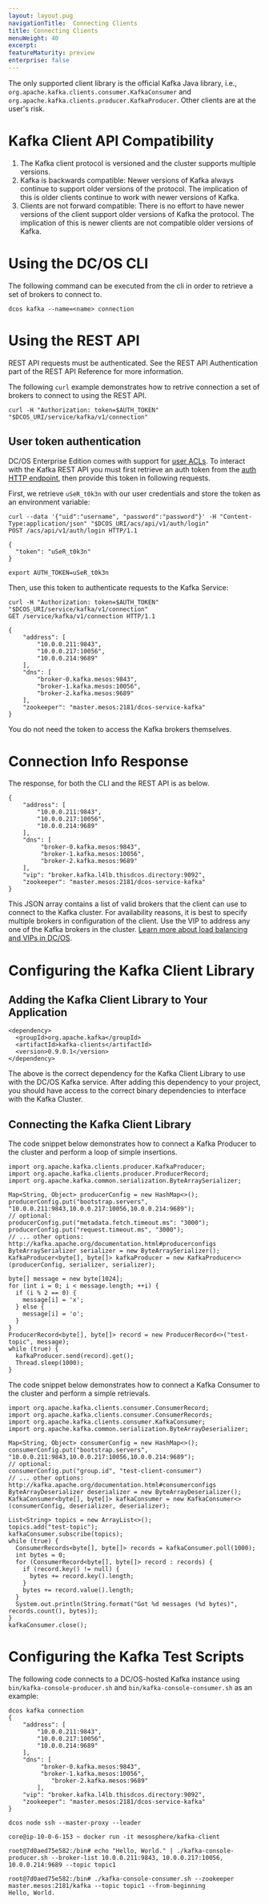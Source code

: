 ```yaml
---
layout: layout.pug
navigationTitle:  Connecting Clients
title: Connecting Clients
menuWeight: 40
excerpt:
featureMaturity: preview
enterprise: false
---
```


<!-- This source repo for this topic is https://github.com/mesosphere/dcos-kafka-service -->


The only supported client library is the official Kafka Java library, i.e., `org.apache.kafka.clients.consumer.KafkaConsumer` and `org.apache.kafka.clients.producer.KafkaProducer`. Other clients are at the user's risk.

# Kafka Client API Compatibility

1. The Kafka client protocol is versioned and the cluster supports multiple versions.
2. Kafka is backwards compatible: Newer versions of Kafka always continue to support older versions of the protocol. The implication of this is older clients continue to work with newer versions of Kafka.
3. Clients are not forward compatible: There is no effort to have newer versions of the client support older versions of Kafka the protocol. The implication of this is newer clients are not compatible older versions of Kafka.

# Using the DC/OS CLI

The following command can be executed from the cli in order to retrieve a set of brokers to connect to.

    dcos kafka --name=<name> connection
    
<a name="using-the-rest-api"></a>
# Using the REST API

REST API requests must be authenticated. See the REST API Authentication part of the REST API Reference for more information.

The following `curl` example demonstrates how to retrive connection a set of brokers to connect to using the REST API. 

    curl -H "Authorization: token=$AUTH_TOKEN" "$DCOS_URI/service/kafka/v1/connection"

## User token authentication

DC/OS Enterprise Edition comes with support for [user ACLs][13]. To interact with the Kafka REST API you must first retrieve an auth token from the [auth HTTP endpoint][14], then provide this token in following requests.

First, we retrieve `uSeR_t0k3n` with our user credentials and store the token as an environment variable:

    curl --data '{"uid":"username", "password":"password"}' -H "Content-Type:application/json" "$DCOS_URI/acs/api/v1/auth/login"
    POST /acs/api/v1/auth/login HTTP/1.1
    
    {
      "token": "uSeR_t0k3n"
    }
    
    export AUTH_TOKEN=uSeR_t0k3n
    

Then, use this token to authenticate requests to the Kafka Service:

    curl -H "Authorization: token=$AUTH_TOKEN" "$DCOS_URI/service/kafka/v1/connection"
    GET /service/kafka/v1/connection HTTP/1.1
    
    {
        "address": [
            "10.0.0.211:9843",
            "10.0.0.217:10056",
            "10.0.0.214:9689"
        ],
        "dns": [
            "broker-0.kafka.mesos:9843",
            "broker-1.kafka.mesos:10056",
            "broker-2.kafka.mesos:9689"
        ],
        "zookeeper": "master.mesos:2181/dcos-service-kafka"
    }
    

You do not need the token to access the Kafka brokers themselves.

# Connection Info Response

The response, for both the CLI and the REST API is as below.

    {
        "address": [
            "10.0.0.211:9843",
            "10.0.0.217:10056",
            "10.0.0.214:9689"
        ],
        "dns": [
             "broker-0.kafka.mesos:9843",
             "broker-1.kafka.mesos:10056",
             "broker-2.kafka.mesos:9689"
        ],
        "vip": "broker.kafka.l4lb.thisdcos.directory:9092",
        "zookeeper": "master.mesos:2181/dcos-service-kafka"
    }
    

This JSON array contains a list of valid brokers that the client can use to connect to the Kafka cluster. For availability reasons, it is best to specify multiple brokers in configuration of the client. Use the VIP to address any one of the Kafka brokers in the cluster. [Learn more about load balancing and VIPs in DC/OS](/1.9/usage/service-discovery/).

# Configuring the Kafka Client Library

## Adding the Kafka Client Library to Your Application

    <dependency>
      <groupId>org.apache.kafka</groupId>
      <artifactId>kafka-clients</artifactId>
      <version>0.9.0.1</version>
    </dependency>
    

The above is the correct dependency for the Kafka Client Library to use with the DC/OS Kafka service. After adding this dependency to your project, you should have access to the correct binary dependencies to interface with the Kafka Cluster.

## Connecting the Kafka Client Library

The code snippet below demonstrates how to connect a Kafka Producer to the cluster and perform a loop of simple insertions.

    import org.apache.kafka.clients.producer.KafkaProducer;
    import org.apache.kafka.clients.producer.ProducerRecord;
    import org.apache.kafka.common.serialization.ByteArraySerializer;
    
    Map<String, Object> producerConfig = new HashMap<>();
    producerConfig.put("bootstrap.servers", "10.0.0.211:9843,10.0.0.217:10056,10.0.0.214:9689");
    // optional:
    producerConfig.put("metadata.fetch.timeout.ms": "3000");
    producerConfig.put("request.timeout.ms", "3000");
    // ... other options: http://kafka.apache.org/documentation.html#producerconfigs
    ByteArraySerializer serializer = new ByteArraySerializer();
    KafkaProducer<byte[], byte[]> kafkaProducer = new KafkaProducer<>(producerConfig, serializer, serializer);
    
    byte[] message = new byte[1024];
    for (int i = 0; i < message.length; ++i) {
      if (i % 2 == 0) {
        message[i] = 'x';
      } else {
        message[i] = 'o';
      }
    }
    ProducerRecord<byte[], byte[]> record = new ProducerRecord<>("test-topic", message);
    while (true) {
      kafkaProducer.send(record).get();
      Thread.sleep(1000);
    }
    

The code snippet below demonstrates how to connect a Kafka Consumer to the cluster and perform a simple retrievals.

    import org.apache.kafka.clients.consumer.ConsumerRecord;
    import org.apache.kafka.clients.consumer.ConsumerRecords;
    import org.apache.kafka.clients.consumer.KafkaConsumer;
    import org.apache.kafka.common.serialization.ByteArrayDeserializer;
    
    Map<String, Object> consumerConfig = new HashMap<>();
    consumerConfig.put("bootstrap.servers", "10.0.0.211:9843,10.0.0.217:10056,10.0.0.214:9689");
    // optional:
    consumerConfig.put("group.id", "test-client-consumer")
    // ... other options: http://kafka.apache.org/documentation.html#consumerconfigs
    ByteArrayDeserializer deserializer = new ByteArrayDeserializer();
    KafkaConsumer<byte[], byte[]> kafkaConsumer = new KafkaConsumer<>(consumerConfig, deserializer, deserializer);
    
    List<String> topics = new ArrayList<>();
    topics.add("test-topic");
    kafkaConsumer.subscribe(topics);
    while (true) {
      ConsumerRecords<byte[], byte[]> records = kafkaConsumer.poll(1000);
      int bytes = 0;
      for (ConsumerRecord<byte[], byte[]> record : records) {
        if (record.key() != null) {
          bytes += record.key().length;
        }
        bytes += record.value().length;
      }
      System.out.println(String.format("Got %d messages (%d bytes)", records.count(), bytes));
    }
    kafkaConsumer.close();
    

# Configuring the Kafka Test Scripts

The following code connects to a DC/OS-hosted Kafka instance using `bin/kafka-console-producer.sh` and `bin/kafka-console-consumer.sh` as an example:

    dcos kafka connection
    {
        "address": [
            "10.0.0.211:9843",
            "10.0.0.217:10056",
            "10.0.0.214:9689"
        ],
        "dns": [
             "broker-0.kafka.mesos:9843",
             "broker-1.kafka.mesos:10056",
                "broker-2.kafka.mesos:9689"
            ],
        "vip": "broker.kafka.l4lb.thisdcos.directory:9092",
        "zookeeper": "master.mesos:2181/dcos-service-kafka"
    }
    
    dcos node ssh --master-proxy --leader
    
    core@ip-10-0-6-153 ~ docker run -it mesosphere/kafka-client
    
    root@7d0aed75e582:/bin# echo "Hello, World." | ./kafka-console-producer.sh --broker-list 10.0.0.211:9843, 10.0.0.217:10056, 10.0.0.214:9689 --topic topic1
    
    root@7d0aed75e582:/bin# ./kafka-console-consumer.sh --zookeeper master.mesos:2181/kafka --topic topic1 --from-beginning
    Hello, World.

 [13]: /docs/1.9/administration/id-and-access-mgt/
 [14]: /docs/1.9/administration/id-and-access-mgt/iam-api/
